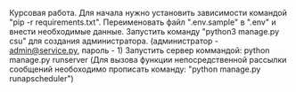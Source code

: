 Курсовая работа.
Для начала нужно установить зависимости командой "pip -r requirements.txt".
Переименовать файл ".env.sample" в ".env" и внести необходимые данные.
Запустить команду "python3 manage.py csu" для создания администратора.
(администратор - admin@service.py, пароль - 1)
Запустить сервер коммандой: python manage.py runserver
(Для вызова функции непосредственной рассылки сообщений необоходимо прописать команду:
"python manage.py runapscheduler")
